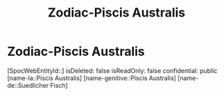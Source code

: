 ﻿---
title: "Zodiac-Piscis Australis"
type: Zodiac
tags:
- astro/Zodiac

---

# Zodiac-Piscis Australis

[SpocWebEntityId::]
isDeleted: false
isReadOnly: false
confidential: public
[name-la::Piscis Australis]
[name-genitive::Piscis Australis]
[name-de::Suedlicher Fisch]
